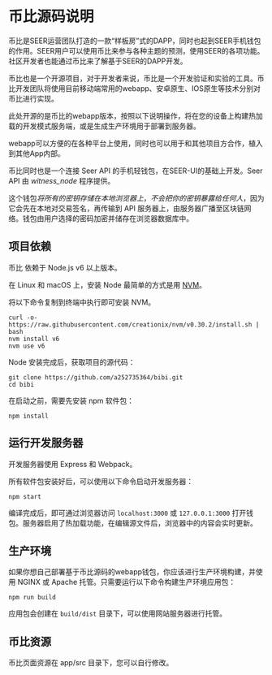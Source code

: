 币比源码说明
============

币比是SEER运营团队打造的一款“样板房”式的DAPP，同时也起到SEER手机钱包的作用。SEER用户可以使用币比来参与各种主题的预测，使用SEER的各项功能。社区开发者也能通过币比来了解基于SEER的DAPP开发。

币比也是一个开源项目，对于开发者来说，币比是一个开发验证和实验的工具。币比开发团队将使用目前移动端常用的webapp、安卓原生、IOS原生等技术分别对币比进行实现。

此处开源的是币比的webapp版本，按照以下说明操作，将在您的设备上构建热加载的开发模式服务端，或是生成生产环境用于部署到服务器。

webapp可以方便的在各种平台上使用，同时也可以用于和其他项目方合作，植入到其他App内部。

币比同时也是一个连接 Seer API 的手机轻钱包，在SEER-UI的基础上开发。Seer API 由 *witness_node* 程序提供。

这个钱包*将所有的密钥存储在本地浏览器上*，*不会把你的密钥暴露给任何人*，因为它会先在本地对交易签名，再传输到 API 服务器上，由服务器广播至区块链网络。钱包由用户选择的密码加密并储存在浏览器数据库中。

## 项目依赖

币比 依赖于 Node.js v6 以上版本。

在 Linux 和 macOS 上，安装 Node 最简单的方式是用 [NVM](https://github.com/creationix/nvm)。

将以下命令复制到终端中执行即可安装 NVM。

```
curl -o- https://raw.githubusercontent.com/creationix/nvm/v0.30.2/install.sh | bash
nvm install v6
nvm use v6
```

Node 安装完成后，获取项目的源代码：

```
git clone https://github.com/a252735364/bibi.git
cd bibi
```

在启动之前，需要先安装 npm 软件包：

```
npm install
```

## 运行开发服务器

开发服务器使用 Express 和 Webpack。

所有软件包安装好后，可以使用以下命令启动开发服务器：

```
npm start
```

编译完成后，即可通过浏览器访问 `localhost:3000` 或 `127.0.0.1:3000` 打开钱包。服务器启用了热加载功能，在编辑源文件后，浏览器中的内容会实时更新。

## 生产环境
如果你想自己部署基于币比源码的webapp钱包，你应该进行生产环境构建，并使用 NGINX 或 Apache 托管。只需要运行以下命令构建生产环境应用包：

```
npm run build
```

应用包会创建在 `build/dist` 目录下，可以使用网站服务器进行托管。

## 币比资源

币比页面资源在 app/src 目录下，您可以自行修改。